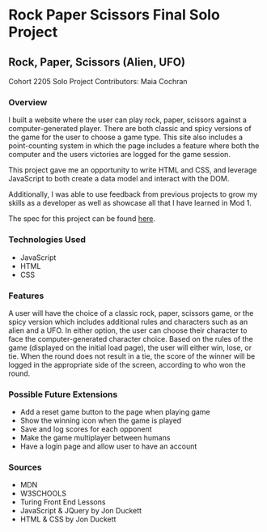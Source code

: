 # Rock Paper Scissors Final Solo Project

## Rock, Paper, Scissors (Alien, UFO)
Cohort 2205 Solo Project
Contributors: Maia Cochran

### Overview
I built a website where the user can play rock, paper, scissors against a computer-generated player. There are both classic and spicy versions of the game for the user to choose a game type. This site also includes a point-counting system in which the page includes a feature where both the computer and the users victories are logged for the game session.

This project gave me an opportunity to write HTML and CSS, and leverage JavaScript to both create a data model and interact with the DOM.

Additionally, I was able to use feedback from previous projects to grow my skills as a developer as well as showcase all that I have learned in Mod 1.

The spec for this project can be found [here](https://frontend.turing.edu/projects/module-1/rock-paper-scissors-solo-v2.html).

### Technologies Used
- JavaScript
- HTML
- CSS

### Features
A user will have the choice of a classic rock, paper, scissors game, or the spicy version which includes additional rules and characters such as an alien and a UFO. In either option, the user can choose their character to face the computer-generated character choice. Based on the rules of the game (displayed on the initial load page), the user will either win, lose, or tie. When the round does not result in a tie, the score of the winner will be logged in the appropriate side of the screen, according to who won the round.

### Possible Future Extensions
- Add a reset game button to the page when playing game
- Show the winning icon when the game is played
- Save and log scores for each opponent
- Make the game multiplayer between humans
- Have a login page and allow user to have an account
<!-- ##Deployed Page
Vist the webpage here. -->
### Sources
- MDN
- W3SCHOOLS
- Turing Front End Lessons
- JavaScript & JQuery by Jon Duckett
- HTML & CSS by Jon Duckett
